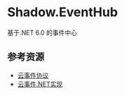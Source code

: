# Shadow.EventHub
基于.NET 6.0 的事件中心


## 参考资源

- [云事件协议](https://cloudevents.io)
- [云事件.NET实现](https://github.com/aliencube/CloudEvents.NET)
